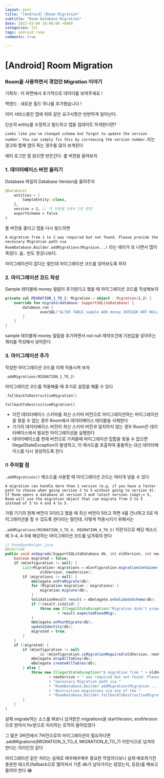 ```yaml
---
layout: post
title: "[Android] Room Migration"
subtitle: "Room Database Migration"
date: 2022-03-04 18:00:00 +0900
categories: til
tags: android room
comments: true

---
```




# [Android] Room Migration



### Room을 사용하면서 겪었던 Migration 이야기



기획자 : 이 화면에서 추가적으로 데이터를 보여주세요 !

백엔드 : 새로운 필드 하나를 추가했습니다 !



이미 서비스중인 앱에 위와 같은 요구사항은 빈번하게 일어난다.

단순히 entity를 수정하고 빌드하고 앱을 업데이트 하게한다면?



`Looks like you've changed schema but forgot to update the version number. You can simply fix this by increasing the version number.`라는 경고와 함께 앱이 죽는 경우를 많이 보게된다

에러 로그만 잘 읽으면 반은간다. 룸 버젼을 올려보자.



### 1. 데이터베이스 버전 올리기

Database 파일의 Database Version을 올려주자

```kotlin
@Database(
    entities = [
        SampleEntity::class,
    ],
    version = 2, // 이 부분을 1에서 2로 변경
    exportSchema = false
)
```



룸 버전을 올리고 앱을 다시 빌드하면

`A migration from 1 to 2 was required but not found. Please provide the necessary Migration path via RoomDatabase.Builder.addMigrations(Migraion...)` 라는 에러가 또 나면서 앱이 죽었다. 음.. 반도 못갔나보다.

마이그레이션이 없다는 말인데 마이그레이션 코드를 넣어보도록 하자



### 2. 마이그레이션 코드 작성

Sample 테이블에 money 컬럼이 추가된다고 했을 때 마이그레이션 코드를 작성해보자

```kotlin
private val MIGRATION_1_TO_2: Migration = object : Migration(1,2) {
    override fun migrate(database: SupportSQLiteDatabase) {
        database.run {
        		execSQL("ALTER TABLE sample ADD money INTEGER NOT NULL DEFAULT 0")
        }
    }
}
```

sample 테이블에 money 컬럼을 추가하면서 not null 제약조건에 기본값을 넣어주는 쿼리를 작성해서 넣어준다



### 3. 마이그레이션 추가

작성한 마이그레이션 코드를 이제 적용시켜 보자

```kotlin
.addMigrations(MIGRATION_1_TO_2)
```

마이그레이션 코드를 적용해줄 때 추가로 설정을 해줄 수 있다

```kotlin
.fallbackToDestructiveMigration()
```

`fallbackToDestructiveMigration()`

- 이전 데이터베이스 스키마를 최신 스키마 버전으로 마이그레이션하는 마이그레이션을 찾을 수 없는 경우 Room에서 데이터베이스 테이블을 삭제한다
- 기기의 데이터베이스 버전이 최신 스키마 버전과 일치하지 않는 경우 Room은 데이터베이스에서 필요한 마이그레이션을 실행한다
- 데이터베이스를 현재 버전으로 가져올때 마이그레이션 집합을 찾을 수 없으면 IllegalStateException이 발생하고, 이 메서드를 호출하여 충돌하는 대신 데이터베이스를 다시 생성하도록 한다



### ‼️ 주의할 점

`.addMigrations()` 메소드를 사용할 때 마이그레이션 코드는 여러개 넣을 수 있다

```
A migration can handle more than 1 version (e.g. if you have a faster path to choose when going version 3 to 5 without going to version 4). If Room opens a database at version 3 and latest version is&gt;= 5, Room will use the migration object that can migrate from 3 to 5 instead of 3 to 4 and 4 to 5.
```

가령 기기의 현재 버전이 3이라고 했을 때 최신 버전이 5라고 하면 4를 건너뛰고 5로 마이그레이션을 할 수 있도록 한다라는 말인데, 이렇게 적용시키기 위해서는

`.addMigrations(MIGRATION_3_TO_4, MIGRATION_4_TO_5)` 이런식으로 해당 메소드에 3-4, 4-5에 해당하는 마이그레이션 코드를 넘겨줘야 한다

```java
// RoomOpenHelper.java
@Override
public void onUpgrade(SupportSQLiteDatabase db, int oldVersion, int newVersion) {
    boolean migrated = false;
    if (mConfiguration != null) {
        List<Migration> migrations = mConfiguration.migrationContainer.findMigrationPath(
                oldVersion, newVersion);
        if (migrations != null) {
            mDelegate.onPreMigrate(db);
            for (Migration migration : migrations) {
                migration.migrate(db);
            }
            ValidationResult result = mDelegate.onValidateSchema(db);
            if (!result.isValid) {
                throw new IllegalStateException("Migration didn't properly handle: "
                        + result.expectedFoundMsg);
            }
            mDelegate.onPostMigrate(db);
            updateIdentity(db);
            migrated = true;
        }
    }
    if (!migrated) {
        if (mConfiguration != null
                && !mConfiguration.isMigrationRequired(oldVersion, newVersion)) {
            mDelegate.dropAllTables(db);
            mDelegate.createAllTables(db);
        } else {
            throw new IllegalStateException("A migration from " + oldVersion + " to "
                    + newVersion + " was required but not found. Please provide the "
                    + "necessary Migration path via "
                    + "RoomDatabase.Builder.addMigration(Migration ...) or allow for "
                    + "destructive migrations via one of the "
                    + "RoomDatabase.Builder.fallbackToDestructiveMigration* methods.");
        }
    }
}
```

실제 migrate하는 소스를 봐보니 넘겨받은 migrations을 startVersion, endVersion으로 받아서 for문으로 처리하는 로직이 들어있었다

그 말은 3버전에서 7버전으로의 마이그레이션이 필요하다면  .addMigrations(MIGRATION_3_TO_4, MIGRATION_6_TO_7) 이런식으로 넘겨야 한다는 의미인것 같다

마이그레이션 같은 처리는 실제로 매우매우매우 중요한 작업이다보니 실제 배포하기전 충분한 테스트(fallback으로 떨어져서 기존 db가 날아가지는 않았는지, 등등)를 해보고 올려야 한다 😂